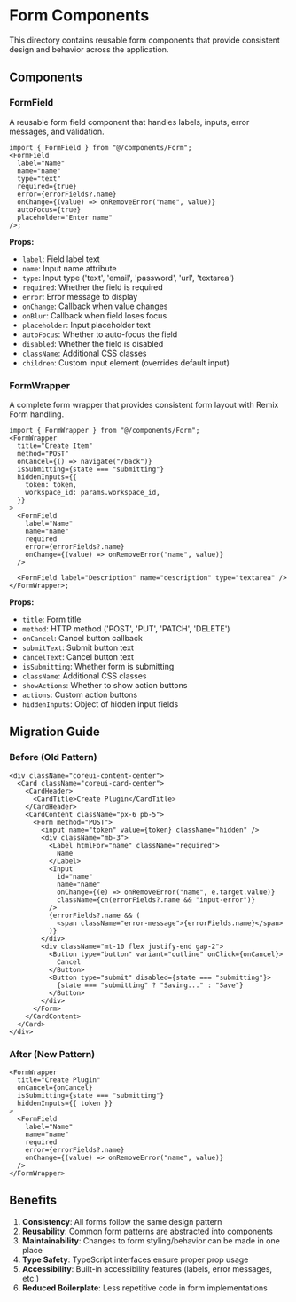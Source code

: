 # Form Components

This directory contains reusable form components that provide consistent design and behavior across the application.

## Components

### FormField

A reusable form field component that handles labels, inputs, error messages, and validation.

```tsx
import { FormField } from "@/components/Form";
<FormField
  label="Name"
  name="name"
  type="text"
  required={true}
  error={errorFields?.name}
  onChange={(value) => onRemoveError("name", value)}
  autoFocus={true}
  placeholder="Enter name"
/>;
```

**Props:**

- `label`: Field label text
- `name`: Input name attribute
- `type`: Input type ('text', 'email', 'password', 'url', 'textarea')
- `required`: Whether the field is required
- `error`: Error message to display
- `onChange`: Callback when value changes
- `onBlur`: Callback when field loses focus
- `placeholder`: Input placeholder text
- `autoFocus`: Whether to auto-focus the field
- `disabled`: Whether the field is disabled
- `className`: Additional CSS classes
- `children`: Custom input element (overrides default input)

### FormWrapper

A complete form wrapper that provides consistent form layout with Remix Form handling.

```tsx
import { FormWrapper } from "@/components/Form";
<FormWrapper
  title="Create Item"
  method="POST"
  onCancel={() => navigate("/back")}
  isSubmitting={state === "submitting"}
  hiddenInputs={{
    token: token,
    workspace_id: params.workspace_id,
  }}
>
  <FormField
    label="Name"
    name="name"
    required
    error={errorFields?.name}
    onChange={(value) => onRemoveError("name", value)}
  />

  <FormField label="Description" name="description" type="textarea" />
</FormWrapper>;
```

**Props:**

- `title`: Form title
- `method`: HTTP method ('POST', 'PUT', 'PATCH', 'DELETE')
- `onCancel`: Cancel button callback
- `submitText`: Submit button text
- `cancelText`: Cancel button text
- `isSubmitting`: Whether form is submitting
- `className`: Additional CSS classes
- `showActions`: Whether to show action buttons
- `actions`: Custom action buttons
- `hiddenInputs`: Object of hidden input fields

## Migration Guide

### Before (Old Pattern)

```tsx
<div className="coreui-content-center">
  <Card className="coreui-card-center">
    <CardHeader>
      <CardTitle>Create Plugin</CardTitle>
    </CardHeader>
    <CardContent className="px-6 pb-5">
      <Form method="POST">
        <input name="token" value={token} className="hidden" />
        <div className="mb-3">
          <Label htmlFor="name" className="required">
            Name
          </Label>
          <Input
            id="name"
            name="name"
            onChange={(e) => onRemoveError("name", e.target.value)}
            className={cn(errorFields?.name && "input-error")}
          />
          {errorFields?.name && (
            <span className="error-message">{errorFields.name}</span>
          )}
        </div>
        <div className="mt-10 flex justify-end gap-2">
          <Button type="button" variant="outline" onClick={onCancel}>
            Cancel
          </Button>
          <Button type="submit" disabled={state === "submitting"}>
            {state === "submitting" ? "Saving..." : "Save"}
          </Button>
        </div>
      </Form>
    </CardContent>
  </Card>
</div>
```

### After (New Pattern)

```tsx
<FormWrapper
  title="Create Plugin"
  onCancel={onCancel}
  isSubmitting={state === "submitting"}
  hiddenInputs={{ token }}
>
  <FormField
    label="Name"
    name="name"
    required
    error={errorFields?.name}
    onChange={(value) => onRemoveError("name", value)}
  />
</FormWrapper>
```

## Benefits

1. **Consistency**: All forms follow the same design pattern
2. **Reusability**: Common form patterns are abstracted into components
3. **Maintainability**: Changes to form styling/behavior can be made in one place
4. **Type Safety**: TypeScript interfaces ensure proper prop usage
5. **Accessibility**: Built-in accessibility features (labels, error messages, etc.)
6. **Reduced Boilerplate**: Less repetitive code in form implementations
